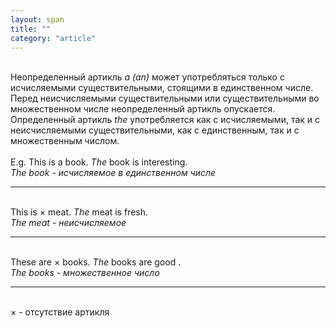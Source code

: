 ```yaml
---
layout: span
title: ""
category: "article"
---
```

<span class="rules"><br>Неопределенный артикль <i>a (an)</i> может употребляться только с исчисляемыми существительными, стоящими в единственном числе. Перед неисчисляемыми существительными или существительными во множественном числе неопределенный артикль опускается. Определенный артикль <i>the </i> употребляется как с исчисляемыми, так и с неисчисляемыми существительными, как с единственным, так и с множественным числом.<br><br>E.g. This is a book. <i>The</i> book is interesting.<br><em>The  book - исчисляемое в единственном числе</em>  <hr>
<br>This is × meat. <i>The</i> meat is fresh.<br><em>The  meat - неисчисляемое</em> <hr>
<br>These are × books. <i>The</i> books are good .<br><em>The  books - множественное число</em> <hr>
<br>× - отсутствие артикля<br></span>